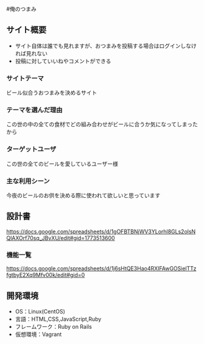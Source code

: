#俺のつまみ

## サイト概要
- サイト自体は誰でも見れますが、おつまみを投稿する場合はログインしなければ見れない
- 投稿に対していいねやコメントができる


### サイトテーマ
ビール似合うおつまみを決めるサイト

### テーマを選んだ理由
この世の中の全ての食材でどの組み合わせがビールに合うか気になってしまったから

### ターゲットユーザ
この世の全てのビールを愛しているユーザー様

### 主な利用シーン
今夜のビールのお供を決める際に使われて欲しいと思っています

## 設計書
https://docs.google.com/spreadsheets/d/1gOFBTBNjWV3YLorhl8GLs2olsNQlAXOrf70sq_JBvXU/edit#gid=1773513600

### 機能一覧
https://docs.google.com/spreadsheets/d/1j6sHtQE3Hao4RXIFAwGOSielTTzfgtbyE2Xq9Mfv00k/edit#gid=0

## 開発環境
- OS：Linux(CentOS)
- 言語：HTML,CSS,JavaScript,Ruby
- フレームワーク：Ruby on Rails
- 仮想環境：Vagrant
